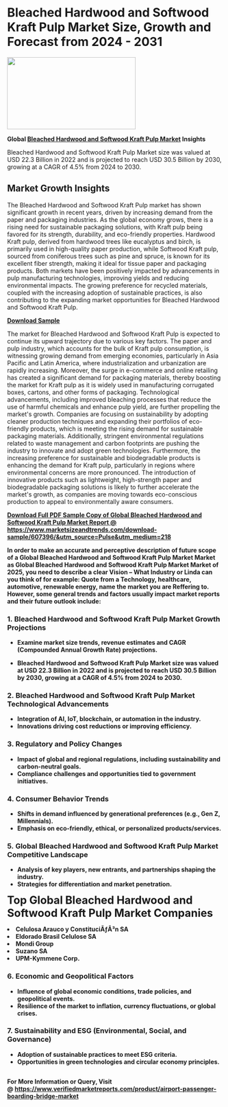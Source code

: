 <H1>Bleached Hardwood and Softwood Kraft Pulp Market Size, Growth and Forecast from 2024 - 2031</H1><img class="aligncenter size-medium wp-image-584254" src="https://thirdeyenews.in/wp-content/uploads/2024/09/Global-Market-Research-300x168.jpeg" alt="" width="300" height="168" /><p><strong>Global&nbsp;<a href="https://www.marketsizeandtrends.com/download-sample/607396/&amp;utm_source=Pulse&amp;utm_medium=218">Bleached Hardwood and Softwood Kraft Pulp Market</a> Insights</strong></p><p>Bleached Hardwood and Softwood Kraft Pulp Market size was valued at USD 22.3 Billion in 2022 and is projected to reach USD 30.5 Billion by 2030, growing at a CAGR of 4.5% from 2024 to 2030.</p><p><h2>Market Growth Insights</h2> <p>The Bleached Hardwood and Softwood Kraft Pulp market has shown significant growth in recent years, driven by increasing demand from the paper and packaging industries. As the global economy grows, there is a rising need for sustainable packaging solutions, with Kraft pulp being favored for its strength, durability, and eco-friendly properties. Hardwood Kraft pulp, derived from hardwood trees like eucalyptus and birch, is primarily used in high-quality paper production, while Softwood Kraft pulp, sourced from coniferous trees such as pine and spruce, is known for its excellent fiber strength, making it ideal for tissue paper and packaging products. Both markets have been positively impacted by advancements in pulp manufacturing technologies, improving yields and reducing environmental impacts. The growing preference for recycled materials, coupled with the increasing adoption of sustainable practices, is also contributing to the expanding market opportunities for Bleached Hardwood and Softwood Kraft Pulp.</p> <p><strong><a href="#">Download Sample</a></strong></p> <p>The market for Bleached Hardwood and Softwood Kraft Pulp is expected to continue its upward trajectory due to various key factors. The paper and pulp industry, which accounts for the bulk of Kraft pulp consumption, is witnessing growing demand from emerging economies, particularly in Asia Pacific and Latin America, where industrialization and urbanization are rapidly increasing. Moreover, the surge in e-commerce and online retailing has created a significant demand for packaging materials, thereby boosting the market for Kraft pulp as it is widely used in manufacturing corrugated boxes, cartons, and other forms of packaging. Technological advancements, including improved bleaching processes that reduce the use of harmful chemicals and enhance pulp yield, are further propelling the market's growth. Companies are focusing on sustainability by adopting cleaner production techniques and expanding their portfolios of eco-friendly products, which is meeting the rising demand for sustainable packaging materials. Additionally, stringent environmental regulations related to waste management and carbon footprints are pushing the industry to innovate and adopt green technologies. Furthermore, the increasing preference for sustainable and biodegradable products is enhancing the demand for Kraft pulp, particularly in regions where environmental concerns are more pronounced. The introduction of innovative products such as lightweight, high-strength paper and biodegradable packaging solutions is likely to further accelerate the market's growth, as companies are moving towards eco-conscious production to appeal to environmentally aware consumers.</p> <p><strong><a href="#"></p><p><span class=""><strong>Download Full PDF Sample Copy of Global Bleached Hardwood and Softwood Kraft Pulp Market Report</strong> @ <a href="https://www.marketsizeandtrends.com/download-sample/607396/&amp;utm_source=Pulse&amp;utm_medium=218" target="_blank">https://www.marketsizeandtrends.com/download-sample/607396/&amp;utm_source=Pulse&amp;utm_medium=218</a></span></p><p>In order to make an accurate and perceptive description of future scope of a Global&nbsp;Bleached Hardwood and Softwood Kraft Pulp Market Market as Global&nbsp;Bleached Hardwood and Softwood Kraft Pulp Market Market of 2025, you need to describe a clear Vision &ndash; What Industry or Linda can you think of for example: Quote from a Technology, healthcare, automotive, renewable energy, name the market you are Reffering to. However, some general trends and factors usually impact market reports and their future outlook include:</p><h3>1.&nbsp;<strong>Bleached Hardwood and Softwood Kraft Pulp Market Growth Projections</strong></h3><ul><li>Examine market size trends, revenue estimates and CAGR (Compounded Annual Growth Rate) projections.</li><li><p>Bleached Hardwood and Softwood Kraft Pulp Market size was valued at USD 22.3 Billion in 2022 and is projected to reach USD 30.5 Billion by 2030, growing at a CAGR of 4.5% from 2024 to 2030.</p></li></ul><h3>2.&nbsp;<strong>Bleached Hardwood and Softwood Kraft Pulp Market Technological Advancements</strong></h3><ul><li>Integration of AI, IoT, blockchain, or automation in the industry.</li><li>Innovations driving cost reductions or improving efficiency.</li></ul><h3>3.&nbsp;<strong>Regulatory and Policy Changes</strong></h3><ul><li>Impact of global and regional regulations, including sustainability and carbon-neutral goals.</li><li>Compliance challenges and opportunities tied to government initiatives.</li></ul><h3>4.&nbsp;<strong>Consumer Behavior Trends</strong></h3><ul><li>Shifts in demand influenced by generational preferences (e.g., Gen Z, Millennials).</li><li>Emphasis on eco-friendly, ethical, or personalized products/services.</li></ul><h3>5.&nbsp;<strong>Global Bleached Hardwood and Softwood Kraft Pulp Market Competitive Landscape</strong></h3><ul><li>Analysis of key players, new entrants, and partnerships shaping the industry.</li><li>Strategies for differentiation and market penetration.</li></ul><p data-pm-slice="1 1 []"><span style="color: inherit; font-family: inherit; font-size: 25px;">Top Global Bleached Hardwood and Softwood Kraft Pulp Market Companies</span></p><div class="" data-test-id=""><p><li>Celulosa Arauco y ConstituciÃƒÂ³n SA</li><li> Eldorado Brasil Celulose SA</li><li> Mondi Group</li><li> Suzano SA</li><li> UPM-Kymmene Corp.</li></p></div><h3>6.&nbsp;<strong>Economic and Geopolitical Factors</strong></h3><ul><li>Influence of global economic conditions, trade policies, and geopolitical events.</li><li>Resilience of the market to inflation, currency fluctuations, or global crises.</li></ul><h3>7.&nbsp;<strong>Sustainability and ESG (Environmental, Social, and Governance)</strong></h3><ul><li>Adoption of sustainable practices to meet ESG criteria.</li><li>Opportunities in green technologies and circular economy principles.</li></ul><h2><strong style="font-size: 14px;">For More Information or Query, Visit @&nbsp;</strong><a style="background-color: #ffffff; font-size: 14px;" href="https://www.marketsizeandtrends.com/report/bleached-hardwood-and-softwood-kraft-pulp-market/" target="_blank">https://www.verifiedmarketreports.com/product/airport-passenger-boarding-bridge-market</a></h2>
